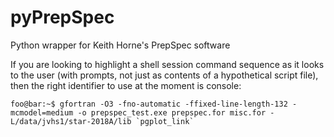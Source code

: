 # pyPrepSpec
Python wrapper for Keith Horne's PrepSpec software


If you are looking to highlight a shell session command sequence as it looks to the user (with prompts, not just as contents of a hypothetical script file), then the right identifier to use at the moment is console:

```console
foo@bar:~$ gfortran -O3 -fno-automatic -ffixed-line-length-132 -mcmodel=medium -o prepspec_test.exe prepspec.for misc.for -L/data/jvhs1/star-2018A/lib `pgplot_link`
```
